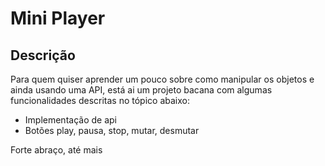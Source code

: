# Mini Player
## Descrição
Para quem quiser aprender um pouco sobre como manipular os objetos e ainda usando uma API, está ai um projeto bacana com algumas funcionalidades descritas no tópico abaixo:
* Implementação de api
* Botões play, pausa, stop, mutar, desmutar

<p>Forte abraço, até mais</p>
